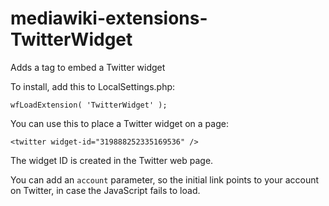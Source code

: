 # mediawiki-extensions-TwitterWidget
Adds a tag to embed a Twitter widget

To install, add this to LocalSettings.php:

```lang=php
wfLoadExtension( 'TwitterWidget' );
```

You can use this to place a Twitter widget on a page:

```lang=xml
<twitter widget-id="319888252335169536" />
```

The widget ID is created in the Twitter web page.

You can add an `account` parameter, so the initial link points to your account
on Twitter, in case the JavaScript fails to load.
